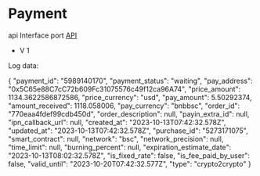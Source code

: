 # Payment 


api Interface port [API](nowpayments.io)  

 - V 1
 
 Log data: 
 
 {
    "payment_id": "5989140170",
    "payment_status": "waiting",
    "pay_address": "0x5C65e88C7cC72b609Fc31075576c49f12ca96A74",
    "price_amount": 1134.3622586872586,
    "price_currency": "usd",
    "pay_amount": 5.50292374,
    "amount_received": 1118.058006,
    "pay_currency": "bnbbsc",
    "order_id": "770eaa4fdef99cdb450d",
    "order_description": null,
    "payin_extra_id": null,
    "ipn_callback_url": null,
    "created_at": "2023-10-13T07:42:32.578Z",
    "updated_at": "2023-10-13T07:42:32.578Z",
    "purchase_id": "5273171075",
    "smart_contract": null,
    "network": "bsc",
    "network_precision": null,
    "time_limit": null,
    "burning_percent": null,
    "expiration_estimate_date": "2023-10-13T08:02:32.578Z",
    "is_fixed_rate": false,
    "is_fee_paid_by_user": false,
    "valid_until": "2023-10-20T07:42:32.577Z",
    "type": "crypto2crypto"
}
